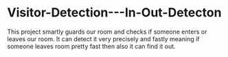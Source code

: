 # Visitor-Detection---In-Out-Detecton
This project smartly guards our room and checks if someone enters or leaves our room. It can detect it very precisely and fastly meaning if someone leaves room pretty fast then also it can find it out.
